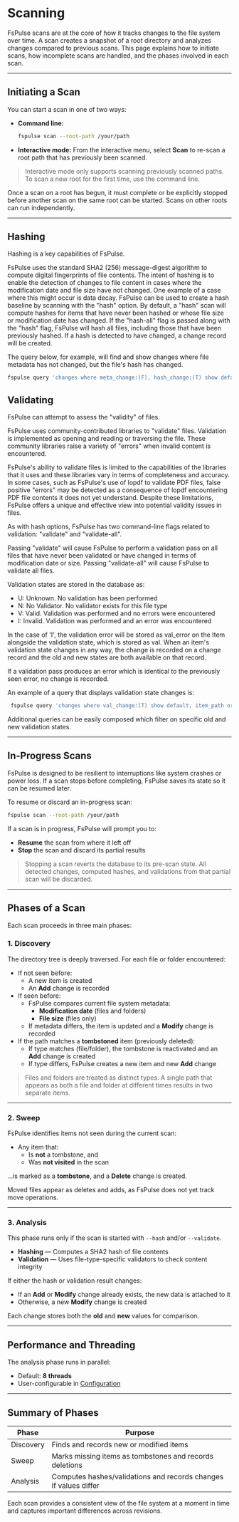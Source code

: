# Scanning

FsPulse scans are at the core of how it tracks changes to the file system over time. A scan creates a snapshot of a root directory and analyzes changes compared to previous scans. This page explains how to initiate scans, how incomplete scans are handled, and the phases involved in each scan.

---

## Initiating a Scan

You can start a scan in one of two ways:

- **Command line:**
  ```sh
  fspulse scan --root-path /your/path
  ```
- **Interactive mode:** From the interactive menu, select **Scan** to re-scan a root path that has previously been scanned.

> Interactive mode only supports scanning previously scanned paths. To scan a new root for the first time, use the command line.

Once a scan on a root has begun, it must complete or be explicitly stopped before another scan on the same root can be started. Scans on other roots can run independently.

---

## Hashing

Hashing is a key capabilities of FsPulse.

FsPulse uses the standard SHA2 (256) message-digest algorithm to compute digital fingerprints of file contents.
The intent of hashing is to enable the detection of changes to file content in cases where the modification
date and file size have not changed. One example of a case where this might occur is data decay. FsPulse
can be used to create a hash baseline by scanning with the "hash" option. By default, a "hash" scan will
compute hashes for items that have never been hashed or whose file size or modification date has changed.
If the "hash-all" flag is passed along with the "hash" flag, FsPulse will hash all files, including those
that have been previously hashed. If a hash is detected to have changed, a change record will be created.

The query below, for example, will find and show changes where file metadata has not changed, but the
file's hash has changed.

  ```sh
  fspulse query 'changes where meta_change:(F), hash_change:(T) show default, item_path order by change_id desc'
  ```

## Validating

FsPulse can attempt to assess the "validity" of files. 

FsPulse uses community-contributed libraries to "validate" files. Validation is implemented as
opening and reading or traversing the file. These community libraries raise a variety of "errors"
when invalid content is encountered.

FsPulse's ability to validate files is limited to the capabilities of the libraries that it uses
and these libraries vary in terms of completeness and accuracy. In some cases, such as FsPulse's use
of lopdf to validate PDF files, false positive "errors" may be detected as a consequence of lopdf
encountering PDF file contents it does not yet understand. Despite these limitations, FsPulse
offers a unique and effective view into potential validity issues in files.

As with hash options, FsPulse has two command-line flags related to validation: "validate" and "validate-all".

Passing "validate" will cause FsPulse to perform a validation pass on all files that have never been validated
or have changed in terms of modification date or size. Passing "validate-all" will cause FsPulse to validate
all files.

Validation states are stored in the database as:
- U: Unknown. No validation has been performed
- N: No Validator. No validator exists for this file type
- V: Valid. Validation was performed and no errors were encountered
- I: Invalid. Validation was performed and an error was encountered

In the case of 'I', the validation error will be stored as val_error on the Item alongside the
validation state, which is stored as val. When an item's validation state changes in any way,
the change is recorded on a change record and the old and new states are both available on that
record. 

If a validation pass produces an error which is identical to the previously seen error, no change
is recorded.

An example of a query that displays validation state changes is:

 ```sh
  fspulse query 'changes where val_change:(T) show default, item_path order by change_id desc'
  ```

  Additional queries can be easily composed which filter on specific old and new validation states.

---

## In-Progress Scans

FsPulse is designed to be resilient to interruptions like system crashes or power loss. If a scan stops before completing, FsPulse saves its state so it can be resumed later.

To resume or discard an in-progress scan:

```sh
fspulse scan --root-path /your/path
```

If a scan is in progress, FsPulse will prompt you to:

- **Resume** the scan from where it left off
- **Stop** the scan and discard its partial results

> Stopping a scan reverts the database to its pre-scan state. All detected changes, computed hashes, and validations from that partial scan will be discarded.

---

## Phases of a Scan

Each scan proceeds in three main phases:

### 1. Discovery

The directory tree is deeply traversed. For each file or folder encountered:

- If not seen before:
  - A new item is created
  - An **Add** change is recorded
- If seen before:
  - FsPulse compares current file system metadata:
    - **Modification date** (files and folders)
    - **File size** (files only)
  - If metadata differs, the item is updated and a **Modify** change is recorded
- If the path matches a **tombstoned** item (previously deleted):
  - If type matches (file/folder), the tombstone is reactivated and an **Add** change is created
  - If type differs, FsPulse creates a new item and new **Add** change

> Files and folders are treated as distinct types. A single path that appears as both a file and folder at different times results in two separate items.

---

### 2. Sweep

FsPulse identifies items not seen during the current scan:

- Any item that:
  - Is **not** a tombstone, and
  - Was **not visited** in the scan

...is marked as a **tombstone**, and a **Delete** change is created.

Moved files appear as deletes and adds, as FsPulse does not yet track move operations.

---

### 3. Analysis

This phase runs only if the scan is started with `--hash` and/or `--validate`.

- **Hashing** — Computes a SHA2 hash of file contents
- **Validation** — Uses file-type-specific validators to check content integrity

If either the hash or validation result changes:

- If an **Add** or **Modify** change already exists, the new data is attached to it
- Otherwise, a new **Modify** change is created

Each change stores both the **old** and **new** values for comparison.

---

## Performance and Threading

The analysis phase runs in parallel:

- Default: **8 threads**
- User-configurable in [Configuration](configuration.md)

---

## Summary of Phases

| Phase     | Purpose                                                          |
| --------- | ---------------------------------------------------------------- |
| Discovery | Finds and records new or modified items                          |
| Sweep     | Marks missing items as tombstones and records deletions          |
| Analysis  | Computes hashes/validations and records changes if values differ |

Each scan provides a consistent view of the file system at a moment in time and captures important differences across revisions.

